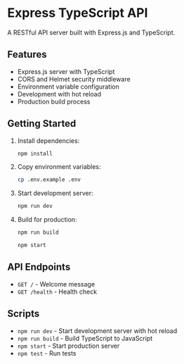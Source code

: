 # Express TypeScript API

A RESTful API server built with Express.js and TypeScript.

## Features

- Express.js server with TypeScript
- CORS and Helmet security middleware
- Environment variable configuration
- Development with hot reload
- Production build process

## Getting Started

1. Install dependencies:
   ```bash
   npm install
   ```

2. Copy environment variables:
   ```bash
   cp .env.example .env
   ```

3. Start development server:
   ```bash
   npm run dev
   ```

4. Build for production:
   ```bash
   npm run build
   ```
   ```bash
   npm start
   ```

## API Endpoints

- `GET /` - Welcome message
- `GET /health` - Health check

## Scripts

- `npm run dev` - Start development server with hot reload
- `npm run build` - Build TypeScript to JavaScript
- `npm start` - Start production server
- `npm test` - Run tests
